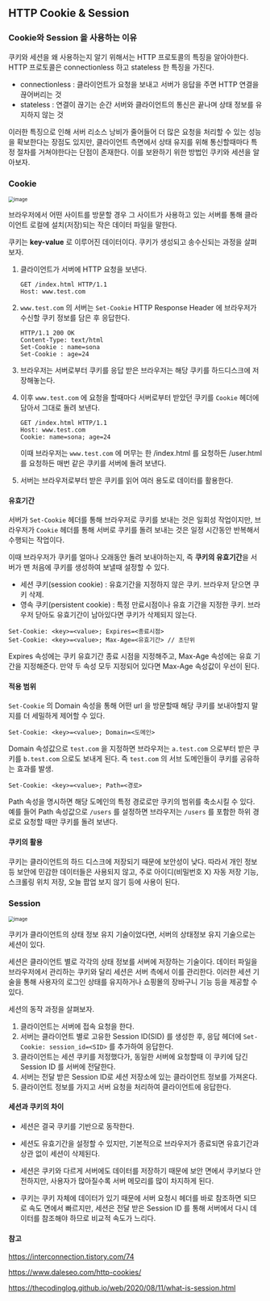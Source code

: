## HTTP Cookie & Session

### Cookie와 Session 을 사용하는 이유

쿠키와 세션을 왜 사용하는지 알기 위해서는 HTTP 프로토콜의 특징을 알아야한다. HTTP 프로토콜은 connectionless 하고 stateless 한 특징을 가진다. 

- connectionless : 클라이언트가 요청을 보내고 서버가 응답을 주면 HTTP 연결을 끊어버리는 것
- stateless : 연결이 끊기는 순간 서버와 클라이언트의 통신은 끝나며 상태 정보를 유지하지 않는 것 

이러한 특징으로 인해 서버 리소스 낭비가 줄어들어 더 많은 요청을 처리할 수 있는 성능을 확보한다는 장점도 있지만, 클라이언트 측면에서 상태 유지를 위해 통신할때마다 특정 절차를 거쳐야한다는 단점이 존재한다. 이를 보완하기 위한 방법인 쿠키와 세션을 알아보자. 

### Cookie 

<img src="https://user-images.githubusercontent.com/67703882/201508437-7de7fd8e-e08c-41d6-bbb0-b1db5b513cdd.png" alt="image" style="zoom:67%;" />

브라우저에서 어떤 사이트를 방문할 경우 그 사이트가 사용하고 있는 서버를 통해 클라이언트 로컬에 설치(저장)되는 작은 데이터 파일을 말한다. 

쿠키는 **key-value** 로 이루어진 데이터이다. 쿠키가 생성되고 송수신되는 과정을 살펴보자. 

1. 클라이언트가 서버에 HTTP 요청을 보낸다.

   ```http
   GET /index.html HTTP/1.1
   Host: www.test.com
   ```

2. `www.test.com` 의 서버는  `Set-Cookie` HTTP Response Header 에 브라우저가 수신할 쿠키 정보를 담은 후 응답한다. 

   ```http
   HTTP/1.1 200 OK
   Content-Type: text/html
   Set-Cookie : name=sona
   Set-Cookie : age=24
   ```

3. 브라우저는 서버로부터 쿠키를 응답 받은 브라우저는 해당 쿠키를 하드디스크에 저장해놓는다. 

4. 이후 `www.test.com` 에 요청을 할때마다 서버로부터 받았던 쿠키를 `Cookie` 헤더에 담아서 그대로 돌려 보낸다. 

   ```http
   GET /index.html HTTP/1.1
   Host: www.test.com
   Cookie: name=sona; age=24
   ```

   이때 브라우저는 `www.test.com` 에 머무는 한 /index.html 를 요청하든 /user.html 를 요청하든 매번 같은 쿠키를 서버에 돌려 보낸다. 

5. 서버는 브라우저로부터 받은 쿠키를 읽어 여러 용도로 데이터를 활용한다. 

#### 유효기간 

서버가 `Set-Cookie` 헤더를 통해 브라우저로 쿠키를 보내는 것은 일회성 작업이지만, 브라우저가 `Cookie` 헤더를 통해 서버로 쿠키를 돌려 보내는 것은 일정 시간동안 반복해서 수행되는 작업이다. 

이때 브라우저가 쿠키를 얼마나 오래동안 돌려 보내야하는지, 즉 **쿠키의 유효기간**을 서버가 맨 처음에 쿠키를 생성하여 보낼때 설정할 수 있다.

- 세션 쿠키(session cookie) : 유효기간을 지정하지 않은 쿠키. 브라우저 닫으면 쿠키 삭제. 
- 영속 쿠키(persistent cookie) : 특정 만료시점이나 유효 기간을 지정한 쿠키. 브라우저 닫아도 유효기간이 남아있다면 쿠키가 삭제되지 않는다. 

```
Set-Cookie: <key>=<value>; Expires=<종료시점>
Set-Cookie: <key>=<value>; Max-Age=<유효기간> // 초단위
```

Expires 속성에는 쿠키 유효기간 종료 시점을 지정해주고, Max-Age 속성에는 유효 기간을 지정해준다. 만약 두 속성 모두 지정되어 있다면 Max-Age 속성값이 우선이 된다. 

#### 적용 범위

`Set-Cookie` 의 Domain 속성을 통해 어떤 url 을 방문할때 해당 쿠키를 보내야할지 말지를 더 세밀하게 제어할 수 있다.

```
Set-Cookie: <key>=<value>; Domain=<도메인>
```

Domain 속성값으로 `test.com` 을 지정하면 브라우저는 `a.test.com` 으로부터 받은 쿠키를 `b.test.com` 으로도 보내게 된다. 즉 `test.com` 의 서브 도메인들이 쿠키를 공유하는 효과를 발생. 

```
Set-Cookie: <key>=<value>; Path=<경로>
```

Path 속성을 명시하면 해당 도메인의 특정 경로로만 쿠키의 범위를 축소시킬 수 있다. 예를 들어 Path 속성값으로 `/users` 를 설정하면 브라우저는  `/users` 를 포함한 하위 경로로 요청할 때만 쿠키를 돌려 보낸다. 

#### 쿠키의 활용

쿠키는 클라이언트의 하드 디스크에 저장되기 때문에 보안성이 낮다. 따라서 개인 정보 등 보안에 민감한 데이터들은 사용되지 않고, 주로 아이디(비밀번호 X) 자동 저장 기능, 스크롤링 위치 저장, 오늘 팝업 보지 않기 등에 사용이 된다. 



### Session

<img src="https://user-images.githubusercontent.com/67703882/201508448-22e8d059-69b0-4fb3-94f8-3a4853c650ac.png" alt="image" style="zoom:67%;" />

쿠키가 클라이언트의 상태 정보 유지 기술이었다면, 서버의 상태정보 유지 기술으로는 세션이 있다.

세션은 클라이언트 별로 각각의 상태 정보를 서버에 저장하는 기술이다. 데이터 파일을 브라우저에서 관리하는 쿠키와 달리 세션은 서버 측에서 이를 관리한다. 이러한 세션 기술을 통해 사용자의 로그인 상태를 유지하거나 쇼핑몰의 장바구니 기능 등을 제공할 수 있다. 

세션의 동작 과정을 살펴보자. 

1. 클라이언트는 서버에 접속 요청을 한다. 
2. 서버는 클라이언트 별로 고유한 Session ID(SID) 를 생성한 후, 응답 헤더에 `Set-Cookie: session_id=<SID>` 를 추가하여 응답한다.
3. 클라이언트는 세션 쿠키를 저정했다가, 동일한 서버에 요청할때 이 쿠키에 담긴 Session ID 를 서버에 전달한다. 
4. 서버는 전달 받은 Session ID로 세션 저장소에 있는 클라이언트 정보를 가져온다. 
5. 클라이언트 정보를 가지고 서버 요청을 처리하여 클라이언트에 응답한다. 

#### 세션과 쿠키의 차이

- 세션은 결국 쿠키를 기반으로 동작한다. 

- 세션도 유효기간을 설정할 수 있지만, 기본적으로 브라우저가 종료되면 유효기간과 상관 없이 세션이 삭제된다. 

- 세션은 쿠키와 다르게 서버에도 데이터를 저장하기 때문에 보안 면에서 쿠키보다 안전하지만, 사용자가 많아질수록 서버 메모리를 많이 차지하게 된다. 

- 쿠키는 쿠키 자체에 데이터가 있기 때문에 서버 요청시 헤더를 바로 참조하면 되므로 속도 면에서 빠르지만, 세션은 전달 받은 Session ID 를 통해 서버에서 다시 데이터를 참조해야 하므로 비교적 속도가 느리다. 

  

#### 참고

https://interconnection.tistory.com/74

https://www.daleseo.com/http-cookies/

https://thecodinglog.github.io/web/2020/08/11/what-is-session.html
